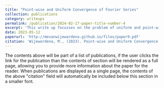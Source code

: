 ```yaml
---
title: "Point-wise and Uniform Convergence of Fourier Series"
collection: publications
category: writeups
permalink: /publication/2024-02-17-paper-title-number-4
excerpt: 'This write up focusses on the problem of uniform and point-wise convergence of Foureir series. This was done as a part of the course project of the course MATH425b-Fundamental concepts of Analysis'
date: 2023-05-12
paperurl: 'http://mevanwijewardena.github.io/files/paper9.pdf'
citation: 'Wijewardena, M., (2023). Point-wise and Uniform Convergence of Fourier Series.'
---
```


The contents above will be part of a list of publications, if the user clicks the link for the publication than the contents of section will be rendered as a full page, allowing you to provide more information about the paper for the reader. When publications are displayed as a single page, the contents of the above "citation" field will automatically be included below this section in a smaller font.





